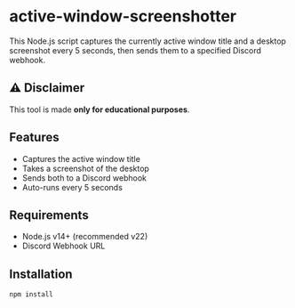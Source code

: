 # active-window-screenshotter

This Node.js script captures the currently active window title and a desktop screenshot every 5 seconds, then sends them to a specified Discord webhook.

## ⚠️ Disclaimer

This tool is made **only for educational purposes**.

## Features

- Captures the active window title
- Takes a screenshot of the desktop
- Sends both to a Discord webhook
- Auto-runs every 5 seconds

## Requirements

- Node.js v14+ (recommended v22)
- Discord Webhook URL

## Installation

```bash
npm install
```
